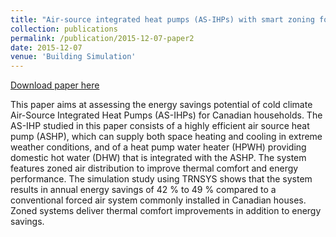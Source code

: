 ```yaml
---
title: "Air-source integrated heat pumps (AS-IHPs) with smart zoning for residential space and water heating in cold climate"
collection: publications
permalink: /publication/2015-12-07-paper2
date: 2015-12-07
venue: 'Building Simulation'
---
```


[Download paper here](http://kuzha.github.io/files/kunzhang-p2015.pdf)

This paper aims at assessing the energy savings potential of cold climate Air-Source Integrated Heat Pumps (AS-IHPs) for Canadian households. The AS-IHP studied in this paper consists of a highly efficient air source heat pump (ASHP), which can supply both space heating and cooling in extreme weather conditions, and of a heat pump water heater (HPWH) providing domestic hot water (DHW) that is integrated with the ASHP. The system features zoned air distribution to improve thermal comfort and energy performance. The simulation study using TRNSYS shows that the system results in annual energy savings of 42 % to 49 % compared to a conventional forced air system commonly installed in Canadian houses. Zoned systems deliver thermal comfort improvements in addition to energy savings.
